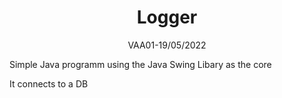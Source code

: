 <div>
<h1 align = "center">Logger</h1>
<p align = "center">VAA01-19/05/2022</p>
<p>Simple Java programm using the Java Swing Libary as the core</p>
<p>It connects to a DB</p>
</div>
